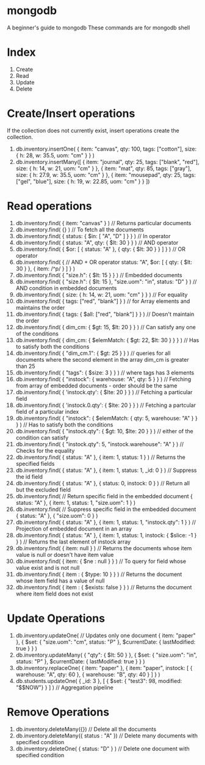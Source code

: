 # mongodb
A beginner's guide to mongodb
These commands are for mongodb shell

# Index
1. Create
2. Read
3. Update
4. Delete

# Create/Insert operations
If the collection does not currently exist, insert operations create the collection.
1. db.inventory.insertOne(
   { item: "canvas", qty: 100, tags: ["cotton"], size: { h: 28, w: 35.5, uom: "cm" } }
   )
2. db.inventory.insertMany([
   { item: "journal", qty: 25, tags: ["blank", "red"], size: { h: 14, w: 21, uom: "cm" } },
   { item: "mat", qty: 85, tags: ["gray"], size: { h: 27.9, w: 35.5, uom: "cm" } },
   { item: "mousepad", qty: 25, tags: ["gel", "blue"], size: { h: 19, w: 22.85, uom: "cm" } }
   ])

# Read operations
1. db.inventory.find( { item: "canvas" } ) // Returns particular documents
2. db.inventory.find( {} ) // To fetch all the documents
3. db.inventory.find( { status: { $in: [ "A", "D" ] } } ) // In operator
4. db.inventory.find( { status: "A", qty: { $lt: 30 } } ) // AND operator
5. db.inventory.find( { $or: [ { status: "A" }, { qty: { $lt: 30 } } ] } ) // OR operator
6. db.inventory.find( { // AND + OR operator
     status: "A",
     $or: [ { qty: { $lt: 30 } }, { item: /^p/ } ]
   } )
8. db.inventory.find( { "size.h": { $lt: 15 } } ) // Embedded documents
9. db.inventory.find( { "size.h": { $lt: 15 }, "size.uom": "in", status: "D" } ) // AND condition in embedded documents
10. db.inventory.find( { size: { h: 14, w: 21, uom: "cm" } } ) // For equality
11. db.inventory.find( { tags: ["red", "blank"] } ) // for Array elements and maintains the order
12. db.inventory.find( { tags: { $all: ["red", "blank"] } } ) // Doesn't maintain the order
13. db.inventory.find( { dim_cm: { $gt: 15, $lt: 20 } } ) // Can satisfy any one of the conditions
14. db.inventory.find( { dim_cm: { $elemMatch: { $gt: 22, $lt: 30 } } } ) // Has to satisfy both the conditions
15. db.inventory.find( { "dim_cm.1": { $gt: 25 } } ) // queries for all documents where the second element in the array dim_cm is greater than 25
16. db.inventory.find( { "tags": { $size: 3 } } ) // where tags has 3 elements
17. db.inventory.find( { "instock": { warehouse: "A", qty: 5 } } ) // Fetching from array of embedded documents - order should be the same
18. db.inventory.find( { 'instock.qty': { $lte: 20 } } ) // Fetching a particular field
19. db.inventory.find( { 'instock.0.qty': { $lte: 20 } } ) // Fetching a partcular field of a particular index
20. db.inventory.find( { "instock": { $elemMatch: { qty: 5, warehouse: "A" } } } ) // Has to satisfy both the conditions
21. db.inventory.find( { "instock.qty": { $gt: 10,  $lte: 20 } } ) // either of the condition can satisfy
22. db.inventory.find( { "instock.qty": 5, "instock.warehouse": "A" } ) // Checks for the equality
23. db.inventory.find( { status: "A" }, { item: 1, status: 1 } ) // Returns the specified fields
24. db.inventory.find( { status: "A" }, { item: 1, status: 1, _id: 0 } ) // Suppress the id field
25. db.inventory.find( { status: "A" }, { status: 0, instock: 0 } ) // Return all but the excluded field
26. db.inventory.find( // Return specific field in the embedded document
   { status: "A" },
   { item: 1, status: 1, "size.uom": 1 }
   ) 
27. db.inventory.find( // Suppress specific field in the embedded document
   { status: "A" },
   { "size.uom": 0 }
   )
28. db.inventory.find( { status: "A" }, { item: 1, status: 1, "instock.qty": 1 } ) // Projection of embedded document in an array
29. db.inventory.find( { status: "A" }, { item: 1, status: 1, instock: { $slice: -1 } } ) // Returns the last element of instock array
30. db.inventory.find( { item: null } ) // Returns the documents whose item value is null or doesn't have item value
31. db.inventory.find( { item: { $ne : null } } ) // To query for field whose value exist and is not null
32. db.inventory.find( { item : { $type: 10 } } ) // Returns the document whose item field has a value of null
33. db.inventory.find( { item : { $exists: false } } ) // Returns the document where item field does not exist

# Update Operations
1. db.inventory.updateOne( // Updates only one document 
   { item: "paper" },
   {
     $set: { "size.uom": "cm", status: "P" },
     $currentDate: { lastModified: true }
   }
   )
2. db.inventory.updateMany(
   { "qty": { $lt: 50 } },
   {
     $set: { "size.uom": "in", status: "P" },
     $currentDate: { lastModified: true }
   }
   )
3. db.inventory.replaceOne(
   { item: "paper" },
   { item: "paper", instock: [ { warehouse: "A", qty: 60 }, { warehouse: "B", qty: 40 } ] }
   )
4. db.students.updateOne( { _id: 3 }, [ { $set: { "test3": 98, modified: "$$NOW"} } ] ) // Aggregation pipeline

# Remove Operations
1. db.inventory.deleteMany({}) // Delete all the documents
2. db.inventory.deleteMany({ status : "A" }) // Delete many documents with specified condition
3. db.inventory.deleteOne( { status: "D" } ) // Delete one document with specified condition
